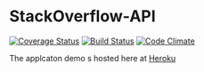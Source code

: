 # StackOverflow-API
[![Coverage Status](https://coveralls.io/repos/github/mozzy11/StackOverflow-API/badge.svg?branch=develop)](https://coveralls.io/github/mozzy11/StackOverflow-API)
[![Build Status](https://travis-ci.org/mozzy11/StackOverflow-API.svg?branch=develop)](https://travis-ci.org/mozzy11/StackOverflow-API)
[![Code Climate](https://codeclimate.com/github/codeclimate/codeclimate/badges/gpa.svg?branch=develop)](https://codeclimate.com/github/mozzy11/StackOverflow-API)

The applcaton demo s hosted here at [Heroku](https://stackoveflow.herokuapp.com/api/v1/questions)